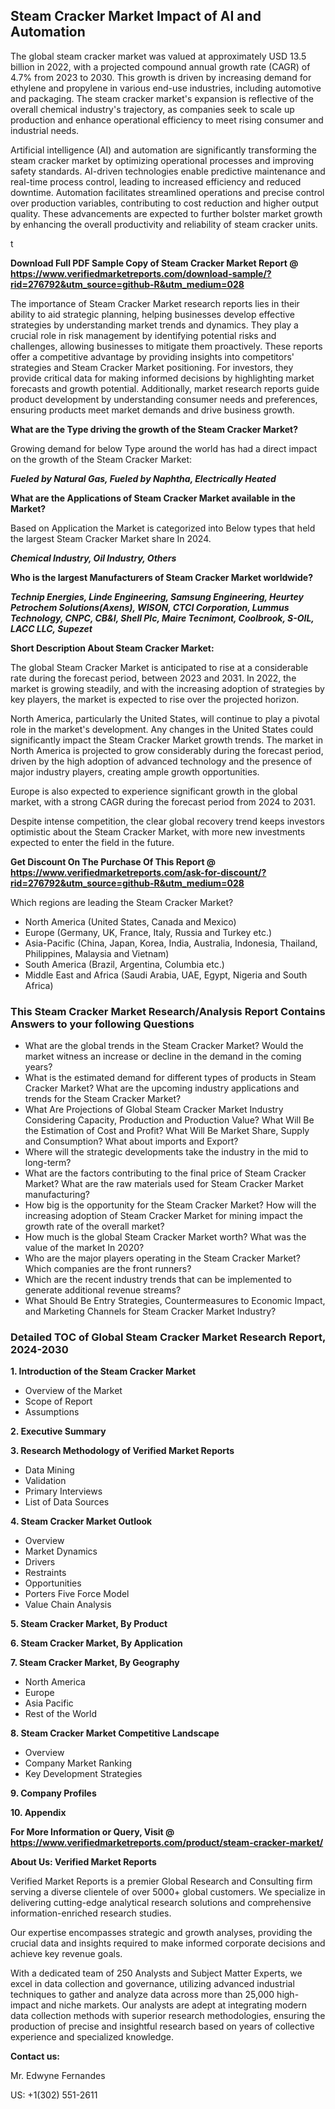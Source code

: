<h2>Steam Cracker Market Impact of AI and Automation</h2><p>The global steam cracker market was valued at approximately USD 13.5 billion in 2022, with a projected compound annual growth rate (CAGR) of 4.7% from 2023 to 2030. This growth is driven by increasing demand for ethylene and propylene in various end-use industries, including automotive and packaging. The steam cracker market's expansion is reflective of the overall chemical industry's trajectory, as companies seek to scale up production and enhance operational efficiency to meet rising consumer and industrial needs.</p><p>Artificial intelligence (AI) and automation are significantly transforming the steam cracker market by optimizing operational processes and improving safety standards. AI-driven technologies enable predictive maintenance and real-time process control, leading to increased efficiency and reduced downtime. Automation facilitates streamlined operations and precise control over production variables, contributing to cost reduction and higher output quality. These advancements are expected to further bolster market growth by enhancing the overall productivity and reliability of steam cracker units.</p>t</p><p id="" class=""><strong>Download Full PDF Sample Copy of Steam Cracker Market Report @ <a href="https://www.verifiedmarketreports.com/download-sample/?rid=276792&utm_source=github-R&utm_medium=028" target="_blank">https://www.verifiedmarketreports.com/download-sample/?rid=276792&utm_source=github-R&utm_medium=028</a></strong></p><p>The importance of&nbsp;Steam Cracker Market research reports lies in their ability to aid strategic planning, helping businesses develop effective strategies by understanding market trends and dynamics. They play a crucial role in risk management by identifying potential risks and challenges, allowing businesses to mitigate them proactively. These reports offer a competitive advantage by providing insights into competitors' strategies and Steam Cracker Market positioning. For investors, they provide critical data for making informed decisions by highlighting market forecasts and growth potential. Additionally, market research reports guide product development by understanding consumer needs and preferences, ensuring products meet market demands and drive business growth.</p><p><strong>What are the&nbsp;Type driving the growth of the Steam Cracker Market?</strong></p><p id="" class="">Growing demand for below Type around the world has had a direct impact on the growth of the Steam Cracker Market:</p><em><strong>Fueled by Natural Gas, Fueled by Naphtha, Electrically Heated</strong></em></p><strong>What are the&nbsp;Applications&nbsp;of Steam Cracker Market available in the Market?</strong></p><p id="" class="">Based on Application the Market is categorized into Below types that held the largest Steam Cracker Market share In 2024.</p><em><strong>Chemical Industry, Oil Industry, Others</strong></em></p><strong>Who is the largest Manufacturers of Steam Cracker Market worldwide?</strong></p><p><em><strong>Technip Energies, Linde Engineering, Samsung Engineering, Heurtey Petrochem Solutions(Axens), WISON, CTCI Corporation, Lummus Technology, CNPC, CB&I, Shell Plc, Maire Tecnimont, Coolbrook, S-OIL, LACC LLC, Supezet</strong></em></p><p id="" class=""><strong>Short Description About Steam Cracker Market:</strong></p><p>The global Steam Cracker Market is anticipated to rise at a considerable rate during the forecast period, between 2023 and 2031. In 2022, the market is growing steadily, and with the increasing adoption of strategies by key players, the market is expected to rise over the projected horizon.</p><p>North America, particularly the United States, will continue to play a pivotal role in the market's development. Any changes in the United States could significantly impact the Steam Cracker Market growth trends. The market in North America is projected to grow considerably during the forecast period, driven by the high adoption of advanced technology and the presence of major industry players, creating ample growth opportunities.</p><p>Europe is also expected to experience significant growth in the global market, with a strong CAGR during the forecast period from 2024 to 2031.</p><p>Despite intense competition, the clear global recovery trend keeps investors optimistic about the Steam Cracker Market, with more new investments expected to enter the field in the future.</p><p id="" class=""><strong>Get Discount On The Purchase Of This Report @ <a href="https://www.verifiedmarketreports.com/ask-for-discount/?rid=276792&utm_source=github-R&utm_medium=028" target="_blank">https://www.verifiedmarketreports.com/ask-for-discount/?rid=276792&utm_source=github-R&utm_medium=028</a></strong></p>Which regions are leading the Steam Cracker Market?</p><ul><li>North America (United States, Canada and Mexico)</li><li>Europe (Germany, UK, France, Italy, Russia and Turkey etc.)</li><li>Asia-Pacific (China, Japan, Korea, India, Australia, Indonesia, Thailand, Philippines, Malaysia and Vietnam)</li><li>South America (Brazil, Argentina, Columbia etc.)</li><li>Middle East and Africa (Saudi Arabia, UAE, Egypt, Nigeria and South Africa)</li></ul><h3 id="" class="">This Steam Cracker Market Research/Analysis Report Contains Answers to your following Questions</h3><ul><li>What are the global trends in the Steam Cracker Market? Would the market witness an increase or decline in the demand in the coming years?</li><li>What is the estimated demand for different types of products in Steam Cracker Market? What are the upcoming industry applications and trends for the Steam Cracker Market?</li><li>What Are Projections of Global Steam Cracker Market Industry Considering Capacity, Production and Production Value? What Will Be the Estimation of Cost and Profit? What Will Be Market Share, Supply and Consumption? What about imports and Export?</li><li>Where will the strategic developments take the industry in the mid to long-term?</li><li>What are the factors contributing to the final price of Steam Cracker Market? What are the raw materials used for Steam Cracker Market manufacturing?</li><li>How big is the opportunity for the Steam Cracker Market? How will the increasing adoption of Steam Cracker Market for mining impact the growth rate of the overall market?</li><li>How much is the global Steam Cracker Market worth? What was the value of the market In 2020?</li><li>Who are the major players operating in the Steam Cracker Market? Which companies are the front runners?</li><li>Which are the recent industry trends that can be implemented to generate additional revenue streams?</li><li>What Should Be Entry Strategies, Countermeasures to Economic Impact, and Marketing Channels for Steam Cracker Market Industry?</li></ul><h3 id="" class="">Detailed TOC of Global Steam Cracker Market Research Report, 2024-2030</h3><p id="" class=""><strong>1. Introduction of the Steam Cracker Market</strong></p><ul><li>Overview of the Market</li><li>Scope of Report</li><li>Assumptions</li></ul><p id="" class=""><strong>2. Executive Summary</strong></p><p id="" class=""><strong>3. Research Methodology of Verified Market Reports</strong></p><ul><li>Data Mining</li><li>Validation</li><li>Primary Interviews</li><li>List of Data Sources</li></ul><p id="" class=""><strong>4. Steam Cracker Market Outlook</strong></p><ul><li>Overview</li><li>Market Dynamics</li><li>Drivers</li><li>Restraints</li><li>Opportunities</li><li>Porters Five Force Model</li><li>Value Chain Analysis</li></ul><p id="" class=""><strong>5. Steam Cracker Market, By Product</strong></p><p id="" class=""><strong>6. Steam Cracker Market, By Application</strong></p><p id="" class=""><strong>7. Steam Cracker Market, By Geography</strong></p><ul><li>North America</li><li>Europe</li><li>Asia Pacific</li><li>Rest of the World</li></ul><p id="" class=""><strong>8. Steam Cracker Market Competitive Landscape</strong></p><ul><li>Overview</li><li>Company Market Ranking</li><li>Key Development Strategies</li></ul><p id="" class=""><strong>9. Company Profiles</strong></p><p id="" class=""><strong>10. Appendix</strong></p><p id="" class=""><strong>For More Information or Query, Visit @ <a href="https://www.verifiedmarketreports.com/product/steam-cracker-market/" target="_blank">https://www.verifiedmarketreports.com/product/steam-cracker-market/</a></strong></p><p id="" class=""><strong>About Us: Verified Market Reports</strong></p><p id="" class="">Verified Market Reports is a premier Global Research and Consulting firm serving a diverse clientele of over 5000+ global customers. We specialize in delivering cutting-edge analytical research solutions and comprehensive information-enriched research studies.</p><p id="" class="">Our expertise encompasses strategic and growth analyses, providing the crucial data and insights required to make informed corporate decisions and achieve key revenue goals.</p><p id="" class="">With a dedicated team of 250 Analysts and Subject Matter Experts, we excel in data collection and governance, utilizing advanced industrial techniques to gather and analyze data across more than 25,000 high-impact and niche markets. Our analysts are adept at integrating modern data collection methods with superior research methodologies, ensuring the production of precise and insightful research based on years of collective experience and specialized knowledge.</p><p id="" class=""><strong>Contact us:</strong></p><p id="" class="">Mr. Edwyne Fernandes</p><p id="" class="">US: +1(302) 551-2611</p>